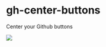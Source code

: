 # gh-center-buttons

Center your Github buttons

<img src="https://user-images.githubusercontent.com/8205547/86307809-b19d4380-bbe5-11ea-98b5-082cc50432c1.png">
